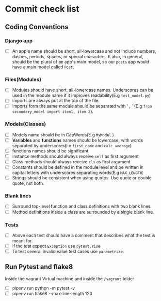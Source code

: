 # Commit check list
## Coding Conventions 
### Django app
- [ ] An app's name should be short, all-lowercase and not include numbers, dashes, periods, spaces, or special characters. It also, in general, should be the plural of an app's main model, so our  `posts`  app would have a main model called  `Post`.
### Files(Modules)
- [ ] Modules should have short, all-lowercase names. Underscores can be used in the module name if it improves readability(E.g `test_model.py`)
- [ ] Imports are always put at the top of the file.
- [ ] Imports form the same module should be separated with ' , ' (E.g `from secondery_model import item1, item 2`).
### Models(Classes)
 - [ ] Models name should be in CapWords(E.g `MyModel` )
 - [ ] **Variables** and **functions** names should be lowercase, with words separated by underscores(i.e `first_name` and `calc_average`)
 - [ ] functions names should be significant.
 - [ ] Instance methods should always receive `self` as first argument
 - [ ] Class methods should always receive `cls` as first argument
 - [ ] Constants should be defined in the module level and be written in capital letters with underscores separating words(E.g `MAX_LENGTH`)
 - [ ] Strings should be consistent when using quotes. Use quote or double quote, not both.
### Blank lines
- [ ]  Surround top-level function and class definitions with two blank lines.
- [ ] Method definitions inside a class are surrounded by a single blank line.
### Tests
- [ ] Above each test should have a comment that describes what the test is meant for.
- [ ] If the test expect `Exception` use `pytest.rise`
- [ ] To test several invalid value test cases use `parametrize`.
## Run Pytest and flake8 
Inside the vagrant Virtual machine and inside the `/vagrant` folder
- [ ] pipenv run python -m pytest -v
- [ ] pipenv run flake8 --max-line-length 120